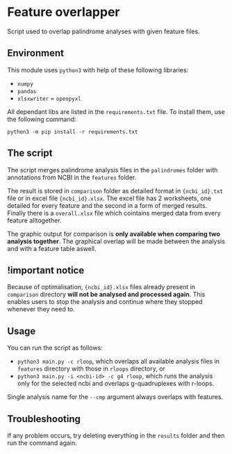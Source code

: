 # Feature overlapper

Script used to overlap palindrome analyses with given feature files.

## Environment

This module uses `python3` with help of these following libraries:

- `numpy`
- `pandas`
- `xlsxwriter`
= `openpyxl`

All dependant libs are listed in the `requirements.txt` file. To install them, use the following command:

```
python3 -m pip install -r requirements.txt
```

## The script

The script merges palindrome analysis files in the `palindromes` folder with annotations from NCBI in the `features` folder.

The result is stored in `comparison` folder as detailed format in `{ncbi_id}.txt` file or in excel file `{ncbi_id}.xlsx`. The excel file has 2 worksheets, 
one detailed for every feature and the second in a form of merged results. Finally there is a `overall.xlsx` file which cointains merged data from every feature alltogether.

The graphic output for comparison is **only available when comparing two analysis together**. The graphical overlap will be made between the analysis and with a feature table aswell.

## !important notice

Because of optimalisation, `{ncbi_id}.xlsx` files already present in `comparison` directory **will not be analysed and processed again**. This enables users to stop the analysis and
continue where they stopped whenever they need to.

## Usage

You can run the script as follows:

+ `python3 main.py -c rloop`, which overlaps all available analysis files in `features` directory with those in `rloops` directory, or
+ `python3 main.py -i <ncbi-id> -c g4 rloop`, which runs the analysis only for the selected ncbi and overlaps g-quadruplexes with r-loops.

Single analysis name for the `--cmp` argument always overlaps with features.

## Troubleshooting

If any problem occurs, try deleting everything in the `results` folder and then run the command again.
